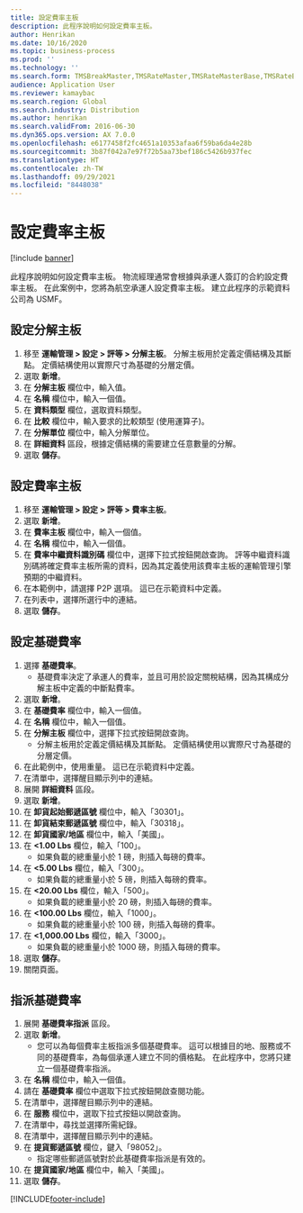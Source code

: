 ```yaml
---
title: 設定費率主板
description: 此程序說明如何設定費率主板。
author: Henrikan
ms.date: 10/16/2020
ms.topic: business-process
ms.prod: ''
ms.technology: ''
ms.search.form: TMSBreakMaster,TMSRateMaster,TMSRateMasterBase,TMSRateBaseType, TMSRouteWorkbench
audience: Application User
ms.reviewer: kamaybac
ms.search.region: Global
ms.search.industry: Distribution
ms.author: henrikan
ms.search.validFrom: 2016-06-30
ms.dyn365.ops.version: AX 7.0.0
ms.openlocfilehash: e6177458f2fc4651a10353afaa6f59ba6da4e28b
ms.sourcegitcommit: 3b87f042a7e97f72b5aa73bef186c5426b937fec
ms.translationtype: HT
ms.contentlocale: zh-TW
ms.lasthandoff: 09/29/2021
ms.locfileid: "8448038"
---
```

# <a name="set-up-rate-masters"></a>設定費率主板

[!include [banner](../../includes/banner.md)]

此程序說明如何設定費率主板。 物流經理通常會根據與承運人簽訂的合約設定費率主板。 在此案例中，您將為航空承運人設定費率主板。 建立此程序的示範資料公司為 USMF。

## <a name="set-up-break-master"></a>設定分解主板

1. 移至 **運輸管理 > 設定 > 評等 > 分解主板**。 分解主板用於定義定價結構及其斷點。 定價結構使用以實際尺寸為基礎的分層定價。  
1. 選取 **新增**。
1. 在 **分解主板** 欄位中，輸入值。
1. 在 **名稱** 欄位中，輸入一個值。
1. 在 **資料類型** 欄位，選取資料類型。
1. 在 **比較** 欄位中，輸入要求的比較類型 (使用運算子)。
1. 在 **分解單位** 欄位中，輸入分解單位。
1. 在 **詳細資料** 區段，根據定價結構的需要建立任意數量的分解。
1. 選取 **儲存**。

## <a name="set-up-rate-master"></a>設定費率主板

1. 移至 **運輸管理 > 設定 > 評等 > 費率主板**。
1. 選取 **新增**。
1. 在 **費率主板** 欄位中，輸入一個值。
1. 在 **名稱** 欄位中，輸入一個值。
1. 在 **費率中繼資料識別碼** 欄位中，選擇下拉式按鈕開啟查詢。 評等中繼資料識別碼將確定費率主板所需的資料，因為其定義使用該費率主板的運輸管理引擎預期的中繼資料。  
1. 在本範例中，請選擇 P2P 選項。 這已在示範資料中定義。
1. 在列表中，選擇所選行中的連結。
1. 選取 **儲存**。

## <a name="set-up-rate-base"></a>設定基礎費率

1. 選擇 **基礎費率**。
    * 基礎費率決定了承運人的費率，並且可用於設定關稅結構，因為其構成分解主板中定義的中斷點費率。  
2. 選取 **新增**。
3. 在 **基礎費率** 欄位中，輸入一個值。
4. 在 **名稱** 欄位中，輸入一個值。
5. 在 **分解主板** 欄位中，選擇下拉式按鈕開啟查詢。
    * 分解主板用於定義定價結構及其斷點。 定價結構使用以實際尺寸為基礎的分層定價。  
6. 在此範例中，使用重量。 這已在示範資料中定義。
7. 在清單中，選擇醒目顯示列中的連結。
8. 展開 **詳細資料** 區段。
9. 選取 **新增**。
10. 在 **卸貨起始郵遞區號** 欄位中，輸入「30301」。
11. 在 **卸貨結束郵遞區號** 欄位中，輸入「30318」。
12. 在 **卸貨國家/地區** 欄位中，輸入「美國」。
13. 在 **<1.00 Lbs** 欄位，輸入「100」。
    * 如果負載的總重量小於 1 磅，則插入每磅的費率。  
14. 在 **<5.00 Lbs** 欄位，輸入「300」。
    * 如果負載的總重量小於 5 磅，則插入每磅的費率。  
15. 在 **<20.00 Lbs** 欄位，輸入「500」。
    * 如果負載的總重量小於 20 磅，則插入每磅的費率。  
16. 在 **<100.00 Lbs** 欄位，輸入「1000」。
    * 如果負載的總重量小於 100 磅，則插入每磅的費率。  
17. 在 **<1,000.00 Lbs** 欄位，輸入「3000」。
    * 如果負載的總重量小於 1000 磅，則插入每磅的費率。  
18. 選取 **儲存**。
19. 關閉頁面。

## <a name="assign-rate-base"></a>指派基礎費率

1. 展開 **基礎費率指派** 區段。
2. 選取 **新增**。
    * 您可以為每個費率主板指派多個基礎費率。 這可以根據目的地、服務或不同的基礎費率，為每個承運人建立不同的價格點。 在此程序中，您將只建立一個基礎費率指派。  
3. 在 **名稱** 欄位中，輸入一個值。
4. 請在 **基礎費率** 欄位中選取下拉式按鈕開啟查閱功能。
5. 在清單中，選擇醒目顯示列中的連結。
6. 在 **服務** 欄位中，選取下拉式按鈕以開啟查詢。
7. 在清單中，尋找並選擇所需紀錄。
8. 在清單中，選擇醒目顯示列中的連結。
9. 在 **提貨郵遞區號** 欄位，鍵入「98052」。
    * 指定哪些郵遞區號對於此基礎費率指派是有效的。
10. 在 **提貨國家/地區** 欄位中，輸入「美國」。
11. 選取 **儲存**。


[!INCLUDE[footer-include](../../../includes/footer-banner.md)]